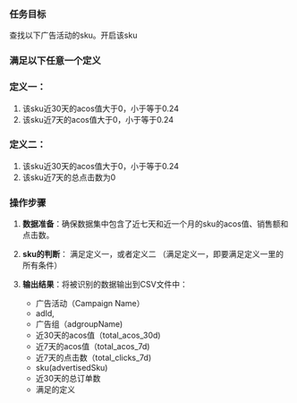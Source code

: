 ### 任务目标
查找以下广告活动的sku。开启该sku

### 满足以下任意一个定义

### 定义一：
1. 该sku近30天的acos值大于0，小于等于0.24
2. 该sku近7天的acos值大于0，小于等于0.24


### 定义二：
1. 该sku近30天的acos值大于0，小于等于0.24
2. 该sku近7天的总点击数为0

### 操作步骤
1. **数据准备**：确保数据集中包含了近七天和近一个月的sku的acos值、销售额和点击数。

2. **sku的判断**：
  满足定义一，或者定义二
  （满足定义一，即要满足定义一里的所有条件）

3. **输出结果**：将被识别的数据输出到CSV文件中：
   - 广告活动（Campaign Name）
   - adId,
   - 广告组（adgroupName)
   - 近30天的acos值（total_acos_30d)
   - 近7天的acos值（total_acos_7d)
   - 近7天的点击数（total_clicks_7d)
   - sku(advertisedSku)
   - 近30天的总订单数
   - 满足的定义












